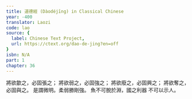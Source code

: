 ```yaml
---
title: 道德經 (Dàodéjīng) in Classical Chinese
year: -400
translator: Laozi
code: lao
source: {
  label: Chinese Text Project,
  url: https://ctext.org/dao-de-jing?en=off
}
isbn: N/A
part: 1
chapter: 36
---
```

將欲歙之，必固張之；
將欲弱之，必固強之；
將欲廢之，必固興之；
將欲奪之，必固與之。
是謂微明。柔弱勝剛強。
魚不可脫於淵，國之利器
不可以示人。